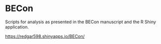 # BECon
Scripts for analysis as presented in the BECon manuscript and the R Shiny application.

https://redgar598.shinyapps.io/BECon/

